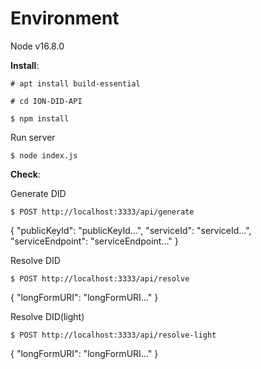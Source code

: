 # Environment 
Node v16.8.0

**Install**:

```
# apt install build-essential
```

```
# cd ION-DID-API
```

```
$ npm install
```

Run server
```
$ node index.js
```

**Check**:

Generate DID  
```
$ POST http://localhost:3333/api/generate

```
{
    "publicKeyId": "publicKeyId...",
    "serviceId": "serviceId...",
    "serviceEndpoint": "serviceEndpoint..."
} 

Resolve DID  
```
$ POST http://localhost:3333/api/resolve
```
{
    "longFormURI": "longFormURI..."
}

Resolve DID(light)
```
$ POST http://localhost:3333/api/resolve-light
```
{
    "longFormURI": "longFormURI..."
}